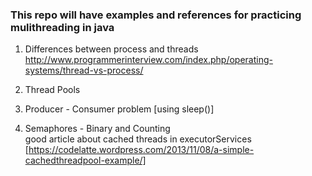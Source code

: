 ### This repo will have examples and references for practicing mulithreading in java

1. Differences between process and threads  
http://www.programmerinterview.com/index.php/operating-systems/thread-vs-process/
  
2. Thread Pools
3. Producer - Consumer problem [using sleep()]
4. Semaphores - Binary and Counting  
   good article about cached threads in executorServices   [https://codelatte.wordpress.com/2013/11/08/a-simple-cachedthreadpool-example/]
